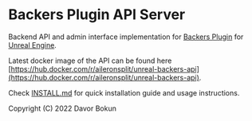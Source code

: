 # Backers Plugin API Server

Backend API and admin interface implementation for [Backers Plugin](https://www.unrealengine.com/marketplace/en-US/product/backers-plugin) for [Unreal Engine](https://www.unrealengine.com/).

Latest docker image of the API can be found here [https://hub.docker.com/r/aileronsplit/unreal-backers-api](https://hub.docker.com/r/aileronsplit/unreal-backers-api).

Check [INSTALL.md](https://github.com/aileron-split/unreal-backers-api/blob/main/INSTALL.md) for quick installation guide and usage instructions.

Copyright (C) 2022 Davor Bokun
